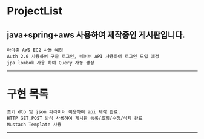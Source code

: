 # ProjectList
java+spring+aws 사용하여 제작중인 게시판입니다.
-------------
```
아마존 AWS EC2 사용 예정
Auth 2.0 사용하여 구글 로그인, 네이버 API 사용하여 로그인 도입 예정
jpa lombok 사용 하여 Query 자동 생성
```
-------------
# 구현 목록
```
초기 dto 및 json 파라미터 이용하여 api 제작 완료.
HTTP GET,POST 방식 사용하여 게시판 등록/조회/수정/삭제 완료
Mustach Template 사용
```
-------------


